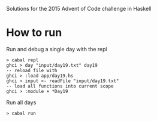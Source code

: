 
Solutions for the 2015 Advent of Code challenge in Haskell

# How to run

Run and debug a single day with the repl
```
> cabal repl
ghci > day "input/day19.txt" day19
-- reload file with
ghci > :load app/day19.hs
ghci > input <- readFile "input/day19.txt"
-- load all functions into current scope
ghci > :module + *Day19
```

Run all days
```
> cabal run
```
